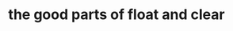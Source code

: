 ---
title: the good parts of float and clear
published: November 16, 2018
meta: floats and clear is still important to know because you never know when you are going to be working on legacy code.
pic: images/css-logo.png
imgAlt: the CSS3 logo
link: https://codinglead.github.io/2018/11/14/the-good-parts-of-float-and-clear/
---